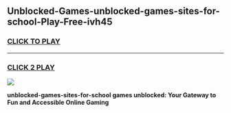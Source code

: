 
## Unblocked-Games-unblocked-games-sites-for-school-Play-Free-ivh45
<h3>
<a href="https://premium76.site?title=unblocked-games-sites-for-school&ref=18A">CLICK TO PLAY</a></h3>
<hr>

<h3>
<a href="https://premium76.site?title=unblocked-games-sites-for-school&ref=18A">CLICK 2 PLAY</a>
  
</h3>

<a href="https://premium76.site?title=unblocked-games-sites-for-school&ref=18A"><img src="https://clearcache.store/games.png"></a>


**unblocked-games-sites-for-school games unblocked: Your Gateway to Fun and Accessible Online Gaming**
